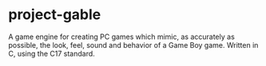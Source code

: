 # project-gable
A game engine for creating PC games which mimic, as accurately as possible, the look, feel, sound and behavior of a Game Boy game. Written in C, using the C17 standard.